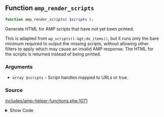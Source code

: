 ## Function `amp_render_scripts`

```php
function amp_render_scripts( $scripts );
```

Generate HTML for AMP scripts that have not yet been printed.

This is adapted from `wp_scripts()-&gt;do_items()`, but it runs only the bare minimum required to output the missing scripts, without allowing other filters to apply which may cause an invalid AMP response. The HTML for the scripts is returned instead of being printed.

### Arguments

* `array $scripts` - Script handles mapped to URLs or true.

### Source

[includes/amp-helper-functions.php:1071](TODO)

<details>
<summary>Show Code</summary>

```php
<php ?>```

</details>
